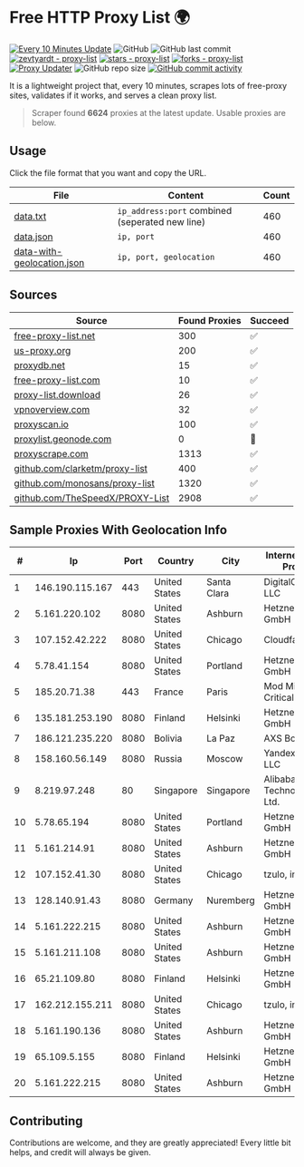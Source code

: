 
# Free HTTP Proxy List 🌍

[![Every 10 Minutes Update](https://github.com/mertguvencli/http-proxy-list/actions/workflows/main.yml/badge.svg?branch=main)](https://github.com/mertguvencli/http-proxy-list/actions/workflows/main.yml)
![GitHub](https://img.shields.io/github/license/mertguvencli/http-proxy-list)
![GitHub last commit](https://img.shields.io/github/last-commit/mertguvencli/http-proxy-list)
[![zevtyardt - proxy-list](https://img.shields.io/static/v1?label=zevtyardt&message=proxy-list&color=blue&logo=github)](https://github.com/zevtyardt/proxy-list "Go to GitHub repo")
[![stars - proxy-list](https://img.shields.io/github/stars/zevtyardt/proxy-list?style=social)](https://github.com/zevtyardt/proxy-list)
[![forks - proxy-list](https://img.shields.io/github/forks/zevtyardt/proxy-list?style=social)](https://github.com/zevtyardt/proxy-list)
[![Proxy Updater](https://github.com/zevtyardt/proxy-list/workflows/Proxy%20Updater/badge.svg)](https://github.com/zevtyardt/proxy-list/actions?query=workflow:"Proxy+Updater")
![GitHub repo size](https://img.shields.io/github/repo-size/zevtyardt/proxy-list)
[![GitHub commit activity](https://img.shields.io/github/commit-activity/m/zevtyardt/proxy-list?logo=commits)](https://github.com/zevtyardt/proxy-list/commits/main)

It is a lightweight project that, every 10 minutes, scrapes lots of free-proxy sites, validates if it works, and serves a clean proxy list.

> Scraper found **6624** proxies at the latest update. Usable proxies are below.

## Usage

Click the file format that you want and copy the URL.

|File|Content|Count|
|----|-------|-----|
|[data.txt](https://raw.githubusercontent.com/mertguvencli/http-proxy-list/main/proxy-list/data.txt)|`ip_address:port` combined (seperated new line)|460|
|[data.json](https://raw.githubusercontent.com/mertguvencli/http-proxy-list/main/proxy-list/data.json)|`ip, port`|460|
|[data-with-geolocation.json](https://raw.githubusercontent.com/mertguvencli/http-proxy-list/main/proxy-list/data-with-geolocation.json)|`ip, port, geolocation`|460|

## Sources

|Source|Found Proxies|Succeed|
|------|-------------|-------|
|[free-proxy-list.net](https://free-proxy-list.net)|300|✅|
|[us-proxy.org](https://www.us-proxy.org)|200|✅|
|[proxydb.net](http://proxydb.net)|15|✅|
|[free-proxy-list.com](https://free-proxy-list.com/?page=&port=&type%5B%5D=http&type%5B%5D=https&up_time=0&search=Search)|10|✅|
|[proxy-list.download](https://www.proxy-list.download/HTTP)|26|✅|
|[vpnoverview.com](https://vpnoverview.com/privacy/anonymous-browsing/free-proxy-servers)|32|✅|
|[proxyscan.io](https://www.proxyscan.io)|100|✅|
|[proxylist.geonode.com](https://proxylist.geonode.com/api/proxy-list?limit=300&page=1&sort_by=lastChecked&sort_type=desc&protocols=http,https)|0|🚫|
|[proxyscrape.com](https://api.proxyscrape.com/v2/?request=displayproxies&protocol=http&timeout=10000&country=all&ssl=all&anonymity=all)|1313|✅|
|[github.com/clarketm/proxy-list](https://raw.githubusercontent.com/clarketm/proxy-list/master/proxy-list-raw.txt)|400|✅|
|[github.com/monosans/proxy-list](https://raw.githubusercontent.com/monosans/proxy-list/main/proxies/http.txt)|1320|✅|
|[github.com/TheSpeedX/PROXY-List](https://raw.githubusercontent.com/TheSpeedX/PROXY-List/master/http.txt)|2908|✅|


## Sample Proxies With Geolocation Info

|#|Ip|Port|Country|City|Internet Service Provider|
|-|--|----|-------|----|-------------------------|
|1|146.190.115.167|443|United States|Santa Clara|DigitalOcean, LLC|
|2|5.161.220.102|8080|United States|Ashburn|Hetzner Online GmbH|
|3|107.152.42.222|8080|United States|Chicago|Cloudfanatic.NET|
|4|5.78.41.154|8080|United States|Portland|Hetzner Online GmbH|
|5|185.20.71.38|443|France|Paris|Mod Mission Critical LLC|
|6|135.181.253.190|8080|Finland|Helsinki|Hetzner Online GmbH|
|7|186.121.235.220|8080|Bolivia|La Paz|AXS Bolivia S. A.|
|8|158.160.56.149|8080|Russia|Moscow|Yandex.Cloud LLC|
|9|8.219.97.248|80|Singapore|Singapore|Alibaba (US) Technology Co., Ltd.|
|10|5.78.65.194|8080|United States|Portland|Hetzner Online GmbH|
|11|5.161.214.91|8080|United States|Ashburn|Hetzner Online GmbH|
|12|107.152.41.30|8080|United States|Chicago|tzulo, inc.|
|13|128.140.91.43|8080|Germany|Nuremberg|Hetzner Online GmbH|
|14|5.161.222.215|8080|United States|Ashburn|Hetzner Online GmbH|
|15|5.161.211.108|8080|United States|Ashburn|Hetzner Online GmbH|
|16|65.21.109.80|8080|Finland|Helsinki|Hetzner Online GmbH|
|17|162.212.155.211|8080|United States|Chicago|tzulo, inc.|
|18|5.161.190.136|8080|United States|Ashburn|Hetzner Online GmbH|
|19|65.109.5.155|8080|Finland|Helsinki|Hetzner Online GmbH|
|20|5.161.222.215|8080|United States|Ashburn|Hetzner Online GmbH|



## Contributing

Contributions are welcome, and they are greatly appreciated! Every
little bit helps, and credit will always be given.

